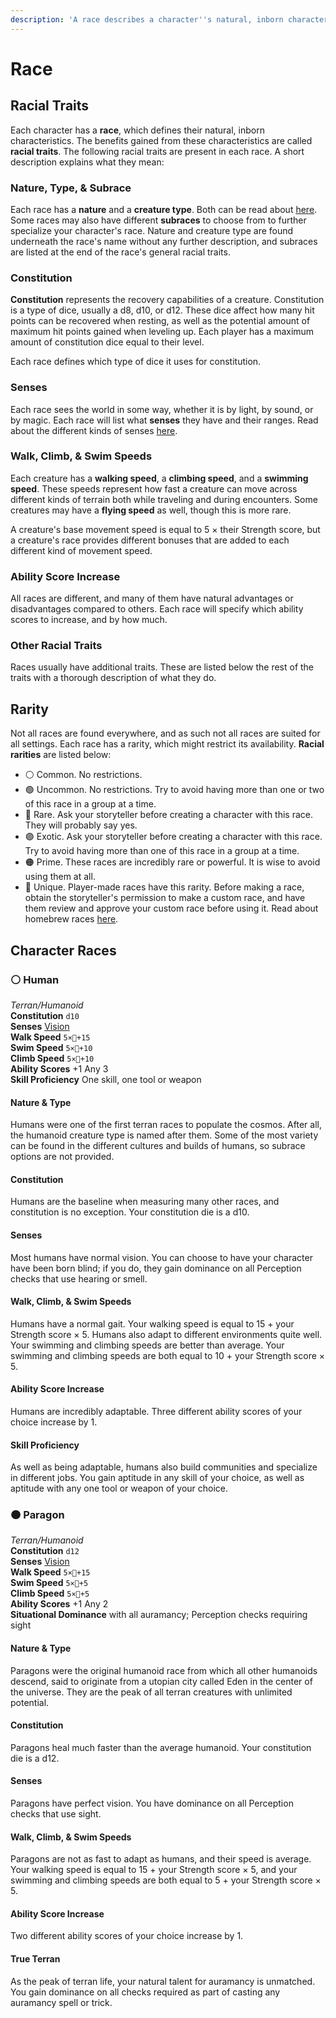 ```yaml
---
description: 'A race describes a character''s natural, inborn characteristics.'
---
```


# Race

## Racial Traits

Each character has a **race**, which defines their natural, inborn characteristics. The benefits gained from these characteristics are called **racial traits**. The following racial traits are present in each race. A short description explains what they mean:

### Nature, Type, & Subrace

Each race has a **nature** and a **creature type**. Both can be read about [here](../reference/creature-nature-and-type.md). Some races may also have different **subraces** to choose from to further specialize your character's race. Nature and creature type are found underneath the race's name without any further description, and subraces are listed at the end of the race's general racial traits.

### Constitution

**Constitution** represents the recovery capabilities of a creature. Constitution is a type of dice, usually a d8, d10, or d12. These dice affect how many hit points can be recovered when resting, as well as the potential amount of maximum hit points gained when leveling up. Each player has a maximum amount of constitution dice equal to their level.

Each race defines which type of dice it uses for constitution.

### Senses

Each race sees the world in some way, whether it is by light, by sound, or by magic. Each race will list what **senses** they have and their ranges. Read about the different kinds of senses [here](../reference/senses.md).

### Walk, Climb, & Swim Speeds

Each creature has a **walking speed**, a **climbing speed**, and a **swimming speed**. These speeds represent how fast a creature can move across different kinds of terrain both while traveling and during encounters. Some creatures may have a **flying speed** as well, though this is more rare.

A creature's base movement speed is equal to 5 × their Strength score, but a creature's race provides different bonuses that are added to each different kind of movement speed.

### Ability Score Increase

All races are different, and many of them have natural advantages or disadvantages compared to others. Each race will specify which ability scores to increase, and by how much.

### Other Racial Traits

Races usually have additional traits. These are listed below the rest of the traits with a thorough description of what they do.

## Rarity

Not all races are found everywhere, and as such not all races are suited for all settings. Each race has a rarity, which might restrict its availability. **Racial rarities** are listed below:

* ⚪ Common. No restrictions.
* 🟢 Uncommon. No restrictions. Try to avoid having more than one or two of this race in a group at a time.
* 🔵 Rare. Ask your storyteller before creating a character with this race. They will probably say yes.
* 🟣 Exotic. Ask your storyteller before creating a character with this race. Try to avoid having more than one of this race in a group at a time.
* 🟠 Prime. These races are incredibly rare or powerful. It is wise to avoid using them at all.
* 🔴 Unique. Player-made races have this rarity. Before making a race, obtain the storyteller's permission to make a custom race, and have them review and approve your custom race before using it. Read about homebrew races [here](../homebrew/creating-a-race.md).

## Character Races

### ⚪ Human

_Terran/Humanoid_  
**Constitution** `d10`  
**Senses** [Vision](../reference/senses.md#vision)  
**Walk Speed** `5×💪+15`  
**Swim Speed** `5×💪+10`  
**Climb Speed** `5×💪+10`  
**Ability Scores** +1 Any 3  
**Skill Proficiency** One skill, one tool or weapon

#### **Nature & Type**

Humans were one of the first terran races to populate the cosmos. After all, the humanoid creature type is named after them. Some of the most variety can be found in the different cultures and builds of humans, so subrace options are not provided.

#### **Constitution**

Humans are the baseline when measuring many other races, and constitution is no exception. Your constitution die is a d10.

#### **Senses**

Most humans have normal vision. You can choose to have your character have been born blind; if you do, they gain dominance on all Perception checks that use hearing or smell.

#### **Walk, Climb, & Swim Speeds**

Humans have a normal gait. Your walking speed is equal to 15 + your Strength score × 5. Humans also adapt to different environments quite well. Your swimming and climbing speeds are better than average. Your swimming and climbing speeds are both equal to 10 + your Strength score × 5.

#### **Ability Score Increase**

Humans are incredibly adaptable. Three different ability scores of your choice increase by 1.

#### **Skill Proficiency**

As well as being adaptable, humans also build communities and specialize in different jobs. You gain aptitude in any skill of your choice, as well as aptitude with any one tool or weapon of your choice.

### 🟠 Paragon

_Terran/Humanoid_  
**Constitution** `d12`  
**Senses** [Vision](../reference/senses.md#vision)  
**Walk Speed** `5×💪+15`  
**Swim Speed** `5×💪+5`  
**Climb Speed** `5×💪+5`  
**Ability Scores** +1 Any 2  
**Situational Dominance** with all auramancy; Perception checks requiring sight

#### **Nature & Type**

Paragons were the original humanoid race from which all other humanoids descend, said to originate from a utopian city called Eden in the center of the universe. They are the peak of all terran creatures with unlimited potential.

#### **Constitution**

Paragons heal much faster than the average humanoid. Your constitution die is a d12.

#### **Senses**

Paragons have perfect vision. You have dominance on all Perception checks that use sight.

#### **Walk, Climb, & Swim Speeds**

Paragons are not as fast to adapt as humans, and their speed is average. Your walking speed is equal to 15 + your Strength score × 5, and your swimming and climbing speeds are both equal to 5 + your Strength score × 5.

#### **Ability Score Increase**

Two different ability scores of your choice increase by 1.

#### **True Terran**

As the peak of terran life, your natural talent for auramancy is unmatched. You gain dominance on all checks required as part of casting any auramancy spell or trick.

